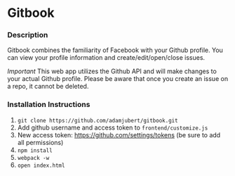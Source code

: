 # Gitbook

### Description

Gitbook combines the familiarity of Facebook with your Github profile. You can view your profile information and create/edit/open/close issues.

*Important* This web app utilizes the Github API and will make changes to your actual Github profile. Please be aware that once you create an issue on a repo, it cannot be deleted.


### Installation Instructions

1. `git clone https://github.com/adamjubert/gitbook.git`
2. Add github username and access token to `frontend/customize.js`
  1. New access token: https://github.com/settings/tokens (be sure to add all permissions)
3. `npm install`
4. `webpack -w`
5. `open index.html`
